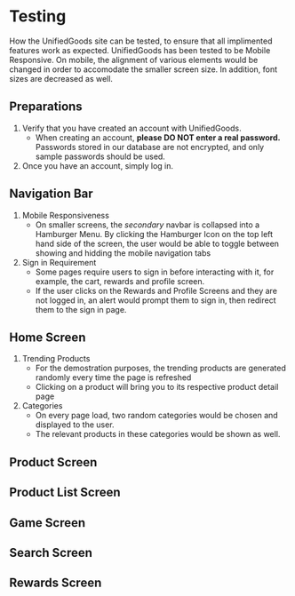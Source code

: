 # Testing
How the UnifiedGoods site can be tested, to ensure that all implimented features work as expected. UnifiedGoods has been tested to be Mobile Responsive. On mobile, the alignment of various elements would be changed in order to accomodate the smaller screen size. In addition, font sizes are decreased as well.

## Preparations
1. Verify that you have created an account with UnifiedGoods.
    - When creating an account, **please DO NOT enter a real password.** Passwords stored in our database are not encrypted, and only sample passwords should be used.
2. Once you have an account, simply log in.

## Navigation Bar
1. Mobile Responsiveness
    - On smaller screens, the *secondary* navbar is collapsed into a Hamburger Menu. By clicking the Hamburger Icon on the top left hand side of the screen, the user would be able to toggle between showing and hidding the mobile navigation tabs
2. Sign in Requirement
    - Some pages require users to sign in before interacting with it, for example, the cart, rewards and profile screen.
    - If the user clicks on the Rewards and Profile Screens and they are not logged in, an alert would prompt them to sign in, then redirect them to the sign in page.

## Home Screen
1. Trending Products
    - For the demostration purposes, the trending products are generated randomly every time the page is refreshed
    - Clicking on a product will bring you to its respective product detail page
2. Categories
    - On every page load, two random categories would be chosen and displayed to the user.
    - The relevant products in these categories would be shown as well.

## Product Screen


## Product List Screen

## Game Screen

## Search Screen

## Rewards Screen
